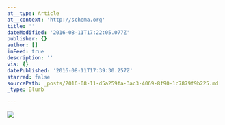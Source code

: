 ```yaml
---
at__type: Article
at__context: 'http://schema.org'
title: ''
dateModified: '2016-08-11T17:22:05.077Z'
publisher: {}
author: []
inFeed: true
description: ''
via: {}
datePublished: '2016-08-11T17:39:30.257Z'
starred: false
sourcePath: _posts/2016-08-11-d5a259fa-3ac3-4069-8f90-1c7879f9b225.md
_type: Blurb

---
```

![](https://the-grid-user-content.s3-us-west-2.amazonaws.com/833021e6-3664-4006-971f-7d5e600c697f.jpg)